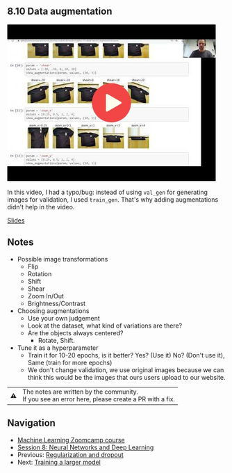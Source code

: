 ## 8.10 Data augmentation

<a href="https://www.youtube.com/watch?v=aoPfVsS3BDE&list=PL3MmuxUbc_hIhxl5Ji8t4O6lPAOpHaCLR"><img src="images/thumbnail-8-10.jpg"></a>

In this video, I had a typo/bug: instead of using `val_gen` for generating images for validation,
I used `train_gen`. That's why adding augmentations didn't help in the video.

[Slides](https://www.slideshare.net/AlexeyGrigorev/ml-zoomcamp-8-neural-networks-and-deep-learning-250592316)


## Notes

* Possible image transformations
  * Flip
  * Rotation
  * Shift
  * Shear
  * Zoom In/Out
  * Brightness/Contrast
* Choosing augmentations
  * Use your own judgement
  * Look at the dataset, what kind of variations are there?
  * Are the objects always centered?
    * Rotate, Shift.
* Tune it as a hyperparameter
  * Train it for 10-20 epochs, is it better? Yes? (Use it) No? (Don't use it), Same (train for more epochs)
  * We don't change validation, we use original images because we can think this would be the images that ours users upload to our website.


<table>
   <tr>
      <td>⚠️</td>
      <td>
         The notes are written by the community. <br>
         If you see an error here, please create a PR with a fix.
      </td>
   </tr>
</table>


## Navigation

* [Machine Learning Zoomcamp course](../)
* [Session 8: Neural Networks and Deep Learning](./)
* Previous: [Regularization and dropout](09-dropout.md)
* Next: [Training a larger model](11-large-model.md)